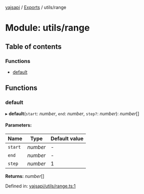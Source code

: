 [yajsapi](../README.md) / [Exports](../modules.md) / utils/range

# Module: utils/range

## Table of contents

### Functions

- [default](utils_range.md#default)

## Functions

### default

▸ **default**(`start`: *number*, `end`: *number*, `step?`: *number*): *number*[]

#### Parameters:

Name | Type | Default value |
------ | ------ | ------ |
`start` | *number* | - |
`end` | *number* | - |
`step` | *number* | 1 |

**Returns:** *number*[]

Defined in: [yajsapi/utils/range.ts:1](https://github.com/golemfactory/yajsapi/blob/289a25a/yajsapi/utils/range.ts#L1)
